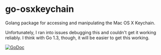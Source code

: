 go-osxkeychain
==============

Golang package for accessing and manipulating the Mac OS X Keychain.

Unfortunately, I ran into issues debugging this and couldn't get it working reliably. I think with Go 1.3, though, it will be easier to get this working.

[![GoDoc](http://godoc.org/github.com/bgentry/go-osxkeychain?status.png)](http://godoc.org/github.com/bgentry/go-osxkeychain)

